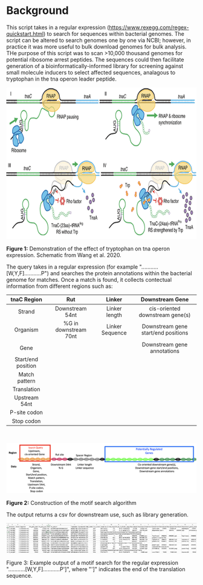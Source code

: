 # Background

This script takes in a regular expression (https://www.rexegg.com/regex-quickstart.html) to search for sequences within bacterial genomes. The script can be altered to search genomes one by one via NCBI; however, in practice it was more useful to bulk download genomes for bulk analysis. THe purpose of this script was to scan >10,000 thousand genomes for potential ribosome arrest peptides.  The sequences could then facilitate generation of a bioinformatically-informed library for screening against small molecule inducers to select affected sequences, analagous to tryptophan in the tna operon leader peptide.

<p align="center">
<img width="800" height="400" src="./Images/Wang2020.png">
</p>
<b>Figure 1:</b> Demonstration of the effect of tryptophan on tna operon expression. Schematic from Wang et al. 2020.
<br>

The query takes in a regular expression (for example "...........[W,Y,F]...........P") and searches the protein annotations within the bacterial genome for matches.  Once a match is found, it collects contectual information from different regions such as:
<br>

| tnaC Region | Rut | Linker | Downstream Gene|
|:-:|:-:|:-:|:-:|
|Strand| Downstream 54nt | Linker length | cis-oriented downstream gene(s)|
|Organism | %G in downstream 70nt| Linker Sequence|Downstream gene start/end positions|
|Gene|||Downstream gene annotations|
|Start/end position||||
|Match pattern||||
|Translation||||
|Upstream 54nt||||
|P-site codon||||
|Stop codon||||

<br>

<p align="center">
<img src="./Images/MotifQuery.png">
</p>
<b>Figure 2:</b> Construction of the motif search algorithm
<br>

The output returns a csv for downstream use, such as library generation.
<p align="center">
<img src="./Images/MotifOutput.png">
</p>
Figure 3: Example output of a motif search for the regular expression "...........[W,Y,F]...........P']", where "']" indicates the end of the translation sequence.


